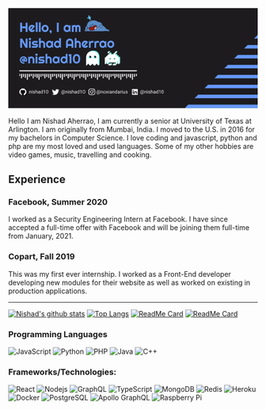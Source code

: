 
<div align="center">
  <img src="https://github.com/nishad10/nishad10/blob/main/banner.gif" width="1920" alt="header"/>
</div>

Hello I am Nishad Aherrao, I am currently a senior at University of Texas at Arlington. I am originally from Mumbai, India. I moved to the U.S. in 2016 for my bachelors in Computer Science. I love coding and javascript, python and php are my most loved and used languages. Some of my other hobbies are video games, music, travelling and cooking. 

## Experience

### Facebook, Summer 2020
I worked as a Security Engineering Intern at Facebook. I have since accepted a full-time offer with Facebook and will be joining them full-time from January, 2021. 

### Copart, Fall 2019
This was my first ever internship. I worked as a Front-End developer developing new modules for their website as well as worked on existing in production applications. 

<hr>

[![Nishad's github stats](https://github-readme-stats.vercel.app/api?username=nishad10&count_private=true&show_icons=true&theme=tokyonight)](https://github.com/anuraghazra/github-readme-stats)
[![Top Langs](https://github-readme-stats.vercel.app/api/top-langs/?username=nishad10&layout=compact&card_width=255&langs_count=8&theme=tokyonight)](https://github.com/anuraghazra/github-readme-stats)
[![ReadMe Card](https://github-readme-stats.vercel.app/api/pin/?username=nishad10&repo=utacsec&theme=tokyonight)](https://github.com/anuraghazra/github-readme-stats)
[![ReadMe Card](https://github-readme-stats.vercel.app/api/pin/?username=nishad10&repo=searchEngine&theme=tokyonight)](https://github.com/anuraghazra/github-readme-stats)

### Programming Languages

![JavaScript](https://img.shields.io/badge/-JavaScript-%23F7DF1C?style=flat-square&logo=javascript&logoColor=000000&labelColor=%23F7DF1C&color=%23FFCE5A)
![Python](https://img.shields.io/badge/-Python-black?style=flat-square&logo=Python)
![PHP](https://img.shields.io/badge/-PHP-black?style=flat-square&logo=php)
![Java](https://img.shields.io/badge/-java-E34A86?style=flat-square&logo=java)
![C++](https://img.shields.io/badge/-C++-00599C?style=flat-square&logo=c)

### Frameworks/Technologies:

![React](https://img.shields.io/badge/-React-%23282C34?style=flat-square&logo=react)
![Nodejs](https://img.shields.io/badge/-Nodejs-black?style=flat-square&logo=Node.js)
![GraphQL](https://img.shields.io/badge/-GraphQL-E10098?style=flat-square&logo=graphql)
![TypeScript](https://img.shields.io/badge/-TypeScript-007ACC?style=flat-square&logo=typescript)
![MongoDB](https://img.shields.io/badge/-MongoDB-black?style=flat-square&logo=mongodb)
![Redis](https://img.shields.io/badge/-Redis-black?style=flat-square&logo=Redis)
![Heroku](https://img.shields.io/badge/-Heroku-430098?style=flat-square&logo=heroku)
![Docker](https://img.shields.io/badge/-Docker-black?style=flat-square&logo=docker)
![PostgreSQL](https://img.shields.io/badge/-PostgreSQL-336791?style=flat-square&logo=postgresql)
![Apollo GraphQL](https://img.shields.io/badge/-Apollo%20GraphQL-311C87?style=flat-square&logo=apollo-graphql)
![Raspberry Pi](https://img.shields.io/badge/-Raspberry%20Pi-C51A4A?style=flat-square&logo=Raspberry-Pi)
